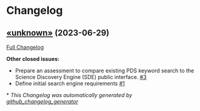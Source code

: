 # Changelog

## [«unknown»](https://github.com/NASA-PDS/planetary-data-engine/tree/«unknown») (2023-06-29)

[Full Changelog](https://github.com/NASA-PDS/planetary-data-engine/compare/83606bcf11771b03fe7758debe5b6ea23a99b533...«unknown»)

**Other closed issues:**

- Prepare an assessment to compare existing PDS keyword search to the Science Discovery Engine \(SDE\) public interface. [\#3](https://github.com/NASA-PDS/planetary-data-engine/issues/3)
- Define initial search engine requirements [\#1](https://github.com/NASA-PDS/planetary-data-engine/issues/1)



\* *This Changelog was automatically generated by [github_changelog_generator](https://github.com/github-changelog-generator/github-changelog-generator)*
